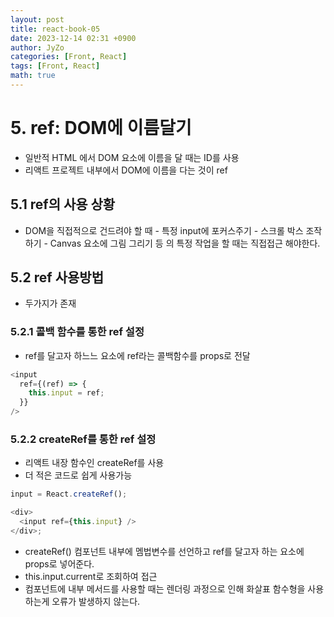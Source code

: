 ```yaml
---
layout: post
title: react-book-05
date: 2023-12-14 02:31 +0900
author: JyZo
categories: [Front, React]
tags: [Front, React]
math: true
---
```


# 5. ref: DOM에 이름달기

- 일반적 HTML 에서 DOM 요소에 이름을 달 때는 ID를 사용
- 리액트 프로젝트 내부에서 DOM에 이름을 다는 것이 ref

## 5.1 ref의 사용 상황

- DOM을 직접적으로 건드려야 할 때 - 특정 input에 포커스주기 - 스크롤 박스 조작하기 - Canvas 요소에 그림 그리기 등
  의 특정 작업을 할 때는 직접접근 해야한다.

## 5.2 ref 사용방법

- 두가지가 존재

### 5.2.1 콜백 함수를 통한 ref 설정

- ref를 달고자 하느느 요소에 ref라는 콜백함수를 props로 전달

```javascript
<input
  ref={(ref) => {
    this.input = ref;
  }}
/>
```

### 5.2.2 createRef를 통한 ref 설정

- 리액트 내장 함수인 createRef를 사용
- 더 적은 코드로 쉽게 사용가능

```javascript
input = React.createRef();

<div>
  <input ref={this.input} />
</div>;
```

- createRef() 컴포넌트 내부에 멤법변수를 선언하고 ref를 달고자 하는 요소에 props로 넣어준다.
- this.input.current로 조회하여 접근
- 컴포넌트에 내부 메서드를 사용할 때는 렌더링 과정으로 인해 화살표 함수형을 사용하는게 오류가 발생하지 않는다.
